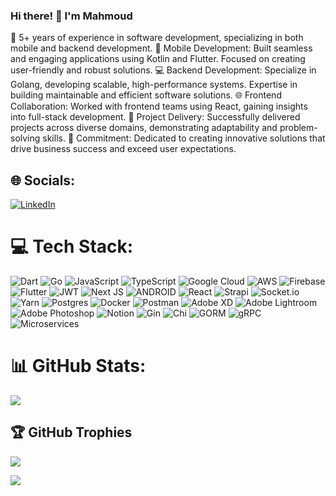 ### Hi there! 👋 I'm Mahmoud

<!--
**Ghandiooo/Ghandiooo** is a ✨ _special_ ✨ repository because its `README.md` (this file) appears on your GitHub profile.

Here are some ideas to get you started:
-->
🔧 5+ years of experience in software development, specializing in both mobile and backend development.
📱 Mobile Development:
Built seamless and engaging applications using Kotlin and Flutter.
Focused on creating user-friendly and robust solutions.
💻 Backend Development:
Specialize in Golang, developing scalable, high-performance systems.
Expertise in building maintainable and efficient software solutions.
🌐 Frontend Collaboration:
Worked with frontend teams using React, gaining insights into full-stack development.
🚀 Project Delivery:
Successfully delivered projects across diverse domains, demonstrating adaptability and problem-solving skills.
🎯 Commitment:
Dedicated to creating innovative solutions that drive business success and exceed user expectations.


## 🌐 Socials:
[![LinkedIn](https://img.shields.io/badge/LinkedIn-%230077B5.svg?logo=linkedin&logoColor=white)](https://linkedin.com/in/ghandordev) 

# 💻 Tech Stack:
![Dart](https://img.shields.io/badge/dart-%230175C2.svg?style=flat&logo=dart&logoColor=white) 
![Go](https://img.shields.io/badge/go-%2300ADD8.svg?style=flat&logo=go&logoColor=white) 
![JavaScript](https://img.shields.io/badge/javascript-%23323330.svg?style=flat&logo=javascript&logoColor=%23F7DF1E) 
![TypeScript](https://img.shields.io/badge/typescript-%23007ACC.svg?style=flat&logo=typescript&logoColor=white) 
![Google Cloud](https://img.shields.io/badge/Google%20Cloud-%234285F4.svg?style=flat&logo=google-cloud&logoColor=white) 
![AWS](https://img.shields.io/badge/AWS-%23FF9900.svg?style=flat&logo=amazon-aws&logoColor=white) 
![Firebase](https://img.shields.io/badge/firebase-%23039BE5.svg?style=flat&logo=firebase) 
![Flutter](https://img.shields.io/badge/Flutter-%2302569B.svg?style=flat&logo=Flutter&logoColor=white) 
![JWT](https://img.shields.io/badge/JWT-black?style=flat&logo=JSON%20web%20tokens) 
![Next JS](https://img.shields.io/badge/Next-black?style=flat&logo=next.js&logoColor=white) 
![ANDROID](https://img.shields.io/badge/android-%2320232a.svg?style=flat&logo=android&logoColor=%a4c639) 
![React](https://img.shields.io/badge/react-%2320232a.svg?style=flat&logo=react&logoColor=%2361DAFB) 
![Strapi](https://img.shields.io/badge/strapi-%232E7EEA.svg?style=flat&logo=strapi&logoColor=white) 
![Socket.io](https://img.shields.io/badge/Socket.io-black?style=flat&logo=socket.io&badgeColor=010101) 
![Yarn](https://img.shields.io/badge/yarn-%232C8EBB.svg?style=flat&logo=yarn&logoColor=white) 
![Postgres](https://img.shields.io/badge/postgres-%23316192.svg?style=flat&logo=postgresql&logoColor=white) 
![Docker](https://img.shields.io/badge/docker-%230db7ed.svg?style=flat&logo=docker&logoColor=white) 
![Postman](https://img.shields.io/badge/Postman-FF6C37?style=flat&logo=postman&logoColor=white) 
![Adobe XD](https://img.shields.io/badge/Adobe%20XD-470137?style=flat&logo=Adobe%20XD&logoColor=#FF61F6) 
![Adobe Lightroom](https://img.shields.io/badge/Adobe%20Lightroom-31A8FF.svg?style=flat&logo=Adobe%20Lightroom&logoColor=white) 
![Adobe Photoshop](https://img.shields.io/badge/adobephotoshop-%2331A8FF.svg?style=flat&logo=adobephotoshop&logoColor=white) 
![Notion](https://img.shields.io/badge/Notion-%23000000.svg?style=flat&logo=notion&logoColor=white) 
![Gin](https://img.shields.io/badge/gin-%23323330.svg?style=flat&logo=go&logoColor=white) 
![Chi](https://img.shields.io/badge/chi-%2300ADD8.svg?style=flat&logo=go&logoColor=white) 
![GORM](https://img.shields.io/badge/GORM-%23316192.svg?style=flat&logo=postgresql&logoColor=white) 
![gRPC](https://img.shields.io/badge/gRPC-%2300ADD8.svg?style=flat&logo=go&logoColor=white) 
![Microservices](https://img.shields.io/badge/Microservices-%23FF9900.svg?style=flat&logo=amazon-aws&logoColor=white)

# 📊 GitHub Stats:
![](https://github-readme-streak-stats.herokuapp.com/?user=Ghandiooo&theme=blueberry&hide_border=true)<br/>


## 🏆 GitHub Trophies
![](https://github-profile-trophy.vercel.app/?username=Ghandiooo&theme=radical&no-frame=false&no-bg=true&margin-w=4)

[![](https://visitcount.itsvg.in/api?id=Ghandiooo&icon=0&color=0)](https://visitcount.itsvg.in)

<!-- Proudly created with GPRM ( https://gprm.itsvg.in ) -->
